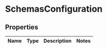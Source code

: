 # SchemasConfiguration

## Properties
Name | Type | Description | Notes
------------ | ------------- | ------------- | -------------
